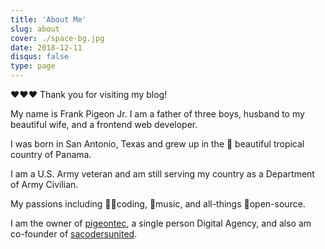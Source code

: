 ```yaml
---
title: 'About Me'
slug: about
cover: ./space-bg.jpg
date: 2018-12-11
disqus: false
type: page
---
```


❤️❤️❤️ Thank you for visiting my blog!

My name is Frank Pigeon Jr. I am a father of three boys, husband to my beautiful wife, and a frontend web developer.

I was born in San Antonio, Texas and grew up in the 🌴 beautiful tropical country of Panama.

I am a U.S. Army veteran and am still serving my country as a Department of Army Civilian.

My passions including 👨‍💻coding, 🎵music, and all-things 🐧open-source.

I am the owner of [pigeontec][pigeontec], a single person Digital Agency, and also am co-founder of [sacodersunited][sacoders].

[kaytwitter]: https://twitter.com/kay_pigeon
[pigeontec]: http://pigeontec.com
[sacoders]: https://sacodersunited.com
